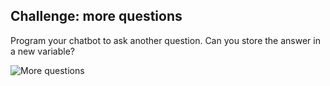 ## Challenge: more questions

Program your chatbot to ask another question. Can you store the answer in a new variable?

![More questions](images/chatbot-question.png)